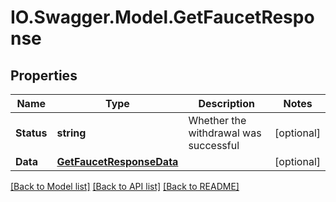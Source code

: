 # IO.Swagger.Model.GetFaucetResponse
## Properties

Name | Type | Description | Notes
------------ | ------------- | ------------- | -------------
**Status** | **string** | Whether the withdrawal was successful | [optional] 
**Data** | [**GetFaucetResponseData**](GetFaucetResponseData.md) |  | [optional] 

[[Back to Model list]](../README.md#documentation-for-models) [[Back to API list]](../README.md#documentation-for-api-endpoints) [[Back to README]](../README.md)

